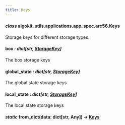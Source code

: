 ```yaml
---
title: Keys
---
```

#### *class* algokit_utils.applications.app_spec.arc56.Keys

Storage keys for different storage types.

#### box *: dict[str, [StorageKey](/reference/algokit-utils-py/api/applications/app_spec/arc56/storagekey/#algokit_utils.applications.app_spec.arc56.StorageKey)]*

The box storage keys

#### global_state *: dict[str, [StorageKey](/reference/algokit-utils-py/api/applications/app_spec/arc56/storagekey/#algokit_utils.applications.app_spec.arc56.StorageKey)]*

The global state storage keys

#### local_state *: dict[str, [StorageKey](/reference/algokit-utils-py/api/applications/app_spec/arc56/storagekey/#algokit_utils.applications.app_spec.arc56.StorageKey)]*

The local state storage keys

#### *static* from_dict(data: dict[str, Any]) → [Keys](#algokit_utils.applications.app_spec.arc56.Keys)